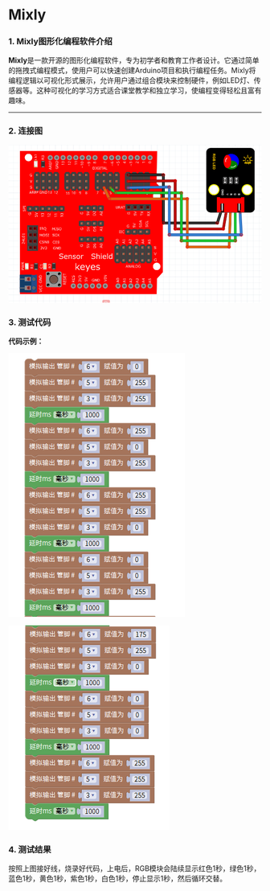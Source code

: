 # Mixly

### 1. Mixly图形化编程软件介绍

**Mixly**是一款开源的图形化编程软件，专为初学者和教育工作者设计。它通过简单的拖拽式编程模式，使用户可以快速创建Arduino项目和执行编程任务。Mixly将编程逻辑以可视化形式展示，允许用户通过组合模块来控制硬件，例如LED灯、传感器等。这种可视化的学习方式适合课堂教学和独立学习，使编程变得轻松且富有趣味。

---

### 2. 连接图

**![KE4007](media/a482b43937d422b1e2bdbeb36aa1f798.png)**

### 3. 测试代码

**代码示例：**

![](media/e719a614905993ff42d9f0e021b9f1f4.png)

![](media/86c69df753beb56e038452a232116529.png)

### 4. 测试结果

按照上图接好线，烧录好代码，上电后，RGB模块会陆续显示红色1秒，绿色1秒，蓝色1秒，黄色1秒，紫色1秒，白色1秒，停止显示1秒，然后循环交替。


